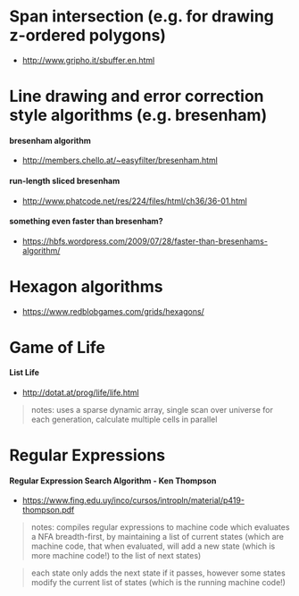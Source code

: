 # Span intersection (e.g. for drawing z-ordered polygons)
- http://www.gripho.it/sbuffer.en.html

# Line drawing and error correction style algorithms (e.g. bresenham)
#### bresenham algorithm
- http://members.chello.at/~easyfilter/bresenham.html

#### run-length sliced bresenham
- http://www.phatcode.net/res/224/files/html/ch36/36-01.html

#### something even faster than bresenham?
- https://hbfs.wordpress.com/2009/07/28/faster-than-bresenhams-algorithm/


# Hexagon algorithms
-  https://www.redblobgames.com/grids/hexagons/


# Game of Life

#### List Life
- http://dotat.at/prog/life/life.html
> notes: uses a sparse dynamic array, single scan over universe for each generation, calculate multiple cells in parallel


# Regular Expressions

#### Regular Expression Search Algorithm - Ken Thompson
- https://www.fing.edu.uy/inco/cursos/intropln/material/p419-thompson.pdf
> notes: compiles regular expressions to machine code which evaluates a NFA breadth-first, by maintaining a list of current states (which are machine code, that when evaluated, will add a new state (which is more machine code!) to the list of next states)

> each state only adds the next state if it passes, however some states modify the current list of states (which is the running machine code!)

